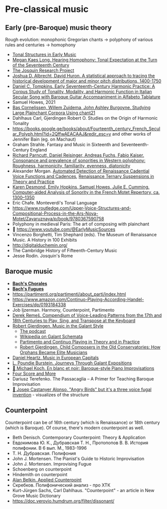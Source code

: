 Pre-classical music
===

Early (pre-Baroque) music theory
---

Rough evolution: monophonic Gregorian chants -> polyphony of various rules and centuries -> homophony

- [Tonal Structures in Early Music](https://www.amazon.com/Tonal-Structures-Early-Criticism-Analysis/dp/0815336381)
- [Megan Kaes Long. Hearing Homophony: Tonal Expectation at the Turn of the Seventeenth Century](https://www.amazon.com/Hearing-Homophony-Expectation-Seventeenth-Century/dp/0190851902)
- [The Josquin Research Project](https://josquin.stanford.edu/)
- [Joshua D. Albrecht, David Huron. A statistical approach to tracing the historical development of major and minor pitch distributions, 1400-1750](https://www.researchgate.net/publication/271788634_A_Statistical_Approach_to_Tracing_the_Historical_Development_of_Major_and_Minor_Pitch_Distributions_1400-1750)
- [Daniel C. Tompkins. Early Seventeenth-Century Harmonic Practice: A Corpus Study of Tonality, Modality, and Harmonic Function in Italian Secular Song with Baroque Guitar Accompaniment in Alfabeto Tablature](https://diginole.lib.fsu.edu/islandora/object/fsu:507731)
- Samuel Howes, 2021
- [Bas Cornelissen, Willem Zuidema, John Ashley Burgoyne. Studying Large Plainchant Corpora Using chant21](https://bascornelissen.nl/static/da5733ba9911944aac18f425be5068da/dlfm2020.pdf)
- Dahlhaus Carl, Gjerdingen Robert O. Studies on the Origin of Harmonic Tonality
- https://books.google.ge/books/about/Fourteenth_century_French_Secular_Polyph.html?id=2QffwAEACAAJ&redir_esc=y and other works of Jennifer Bain (eg. on Machaut)
- Graham Strahle. Fantasy and Music in Sixteenth and Seventeenth-Century England
- [Richard Parncutt, Daniel Reisinger, Andreas Fuchs, Fabio Kaiser. Consonance and prevalence of sonorities in Western polyphony: Roughness, harmonicity, familiarity, evenness, diatonicity](https://www.tandfonline.com/doi/full/10.1080/09298215.2018.1477804)
- Alexander Morgan. [Automated Detection of Renaissance Cadential Voice Functions and Cadences](https://crimwp.richardfreedman.sites.haverford.edu/?page_id=720), [Renaissance Ternary Suspensions in Theory and Practice](https://www.esm.rochester.edu/integral/33-2019/morgan/)
- [Karen Desmond, Emily Hopkins, Samuel Howes, Julie E. Cumming. Computer-aided Analysis of Sonority in the French Motet Repertory, ca. 1300–1350](https://www.mtosmt.org/issues/mto.20.26.4/mto.20.26.4.desmond.php)
- Eric Chafe. Monteverdi's Tonal Language
- https://www.routledge.com/Upper-Voice-Structures-and-Compositional-Process-in-the-Ars-Nova-Motet/Zayaruznaya/p/book/9780367590758
- Polyphony in medieval Paris: The art of composing with plainchant
- 🎥 https://www.youtube.com/@EarlyMusicSources
- Vincenzo Borghetti, Tim Shephard (eds). The Museum of Renaissance Music. A History in 100 Exhibits
- http://digitalduchemin.org/
- The Cambridge History of Fifteenth-Century Music
- Jesse Rodin. Josquin's Rome



Baroque music
---

- [**Bach's Chorales**](bach_chorales.md)
- [**Bach's Fugues**](bach_fugues.md)
- https://partimenti.org/partimenti/about_parti/index.html
- https://www.amazon.com/Continuo-Playing-According-Handel-Exercises/dp/0193184338
- Job Ijzerman. Harmony, Counterpoint, Partimento
- [Derek Remeš. Compendium of Voice-Leading Patterns from the 17th and 18th Centuries to Play, Sing, and Transpose at the Keyboard](https://derekremes.com/wp-content/uploads/compendium_english.pdf)
- [Robert Gjerdingen. Music in the Galant Style](https://amzn.to/3LwcdIC) 
  - [The podcast](https://www.artofcomposing.com/aoc-011-partimenti-and-the-secrets-of-the-greatest-composers-an-interview-with-robert-gjerdingen)
  - [Wikipedia on Galant Schemata](https://en.wikipedia.org/wiki/Galant_Schemata)
  - [Partimento and Continuo Playing in Theory and in Practice](https://www.amazon.com/Partimento-Continuo-Practice-Collected-Institute/dp/9058678288)
  - [Robert Gjerdingen. Child Composers in the Old Conservatories: How Orphans Became Elite Musicians](https://www.amazon.com/Child-Composers-Old-Conservatories-Musicians/dp/0190653590)
- [Daniel Heartz. Music in European Capitals](https://amzn.to/34U1qXY)
- [L. Poundie Burstein. Journeys Through Galant Expositions](https://amzn.to/3gNdYmJ)
- [🎥 Michael Koch. En blanc et noir: Baroque-style Piano Improvisations](https://www.youtube.com/@enblancetnoir7516/videos)
- [Four Score and More](https://fourscoreandmore.org/resources/)
- Dariusz Terefenko. The Passacaglia – A Primer for Teaching Baroque Improvisation
- [🎥 Josep Castanyer Alonso. "Angry Birds" but it's a three voice fugal invention](https://www.youtube.com/watch?v=H7NRVbTIDKw) - visualizes of the structure


Counterpoint
---

Counterpoint can be of 16th century (which is Renaissance) or 18th century (which is Baroque). Of course, there's modern counterpoint as well.

- Beth Denisch. Contemporary Counterpoint: Theory & Application
- Евдокимова Ю. К., Дубравская Т. Н., Протопопов В. В. История полифонии. В 6 вып. М., 1983-1996
- Т. Н. Дубравская. Полифония
- John J. Mortensen. The Pianist's Guide to Historic Improvisation
- John J. Mortensen. Improvising Fugue
- Schoenberg on counterpoint
- Hindemith on counterpoint
- [Alan Belkin. Applied Counterpoint](https://www.youtube.com/watch?v=yPHC9Zf9s04&list=PLSntcNF64SVW2hG6S7j78_cXg_13ZWN0q)
- Скребков. Полифонический анализ - про ХТК
- Kurt-Jürgen Sachs, Carl Dahlhaus. "Counterpoint" - an article in New Grove Music Dictionary
- https://doc.verovio.humdrum.org/filter/dissonant/

